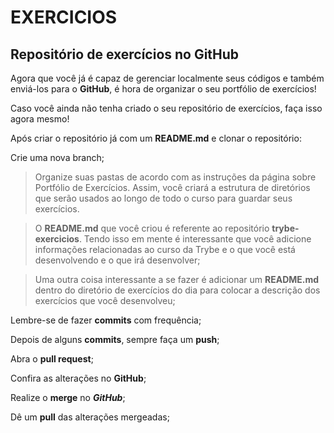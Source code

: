 # EXERCICIOS

## Repositório de exercícios no GitHub

Agora que você já é capaz de gerenciar localmente seus códigos e também enviá-los para o **GitHub**, é hora de organizar o seu portfólio de exercícios!

Caso você ainda não tenha criado o seu repositório de exercícios, faça isso agora mesmo!

Após criar o repositório já com um **README.md** e clonar o repositório:

Crie uma nova branch;

>Organize suas pastas de acordo com as instruções da página sobre Portfólio de Exercícios. Assim, você criará a estrutura de diretórios que serão usados ao longo de todo o curso para guardar seus exercícios.

> O **README.md** que você criou é referente ao repositório **trybe-exercicios**. Tendo isso em mente é interessante que você adicione informações relacionadas ao curso da Trybe e o que você está desenvolvendo e o que irá desenvolver;

> Uma outra coisa interessante a se fazer é adicionar um **README.md** dentro do diretório de exercícios do dia para colocar a descrição dos exercícios que você desenvolveu;

Lembre-se de fazer **commits** com frequência;

Depois de alguns **commits**, sempre faça um **push**;

Abra o **pull request**;

Confira as alterações no **GitHub**;

Realize o **merge** no ***GitHub***;

Dê um **pull** das alterações mergeadas;
